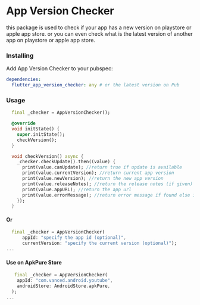 # App Version Checker

this package is used to check if your app has a new version on playstore or apple app store.
or you can even check what is the latest version of another app on playstore or apple app store.

### Installing

Add App Version Checker to your pubspec:

```yaml
dependencies:
  flutter_app_version_checker: any # or the latest version on Pub
```

### Usage

```dart
  final _checker = AppVersionChecker();

  @override
  void initState() {
    super.initState();
    checkVersion();
  }

  void checkVersion() async {
    _checker.checkUpdate().then((value) {
      print(value.canUpdate); //return true if update is available
      print(value.currentVersion); //return current app version
      print(value.newVersion); //return the new app version
      print(value.releaseNotes); //return the release notes (if given)
      print(value.appURL); //return the app url
      print(value.errorMessage); //return error message if found else it will return null
    });
  }
```
#### Or

```dart
  final _checker = AppVersionChecker(
      appId: "specify the app id (optional)",
      currentVersion: "specify the current version (optional)");
...
```

#### Use on ApkPure Store

```dart
   final _checker = AppVersionChecker(
    appId: "com.vanced.android.youtube",
    androidStore: AndroidStore.apkPure,
  );
...
```

